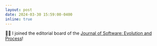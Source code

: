 ```yaml
---
layout: post
date: 2024-03-30 15:59:00-0400
inline: true
---
```


:man_technologist: I joined the editorial board of the [Journal of Software: Evolution and Process](https://onlinelibrary.wiley.com/page/journal/20477481/homepage/editorialboard.html)!